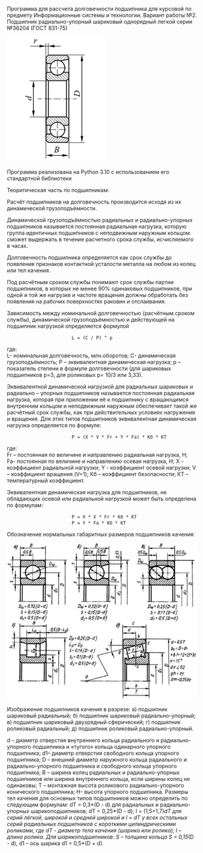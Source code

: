 Программа для рассчета долговечности подшипника для курсовой по предмету
                    Информационные системы и технологии.
                            Вариант работы №2. 
Подшипник радиально-упорный шариковый однорядный легкой серии №36204 (ГОСТ 831-75)

![img.png](images/img.png)

Программа реализована на Python 3.10 с использованием его стандартной библиотеки 

Теоритическая часть по подшипникам:

Расчёт подшипников на долговечность производится исходя из их динамической грузоподъёмности.

Динамической грузоподъёмностью радиальных и радиально-упорных подшипников называется постоянная радиальная нагрузка, 
которую группа идентичных  подшипников с неподвижным наружным кольцом сможет выдержать в течение расчетного срока 
службы, исчисляемого в часах.

Долговечность подшипника определяется как срок службы до появления признаков контактной усталости металла на любом 
из колец или тел качения.

Под расчётным сроком службы понимают срок службы партии подшипников, в которых не менее 90% одинаковых подшипников, 
при одной и той же нагрузке и частоте вращения должны обработать без появления  на рабочих поверхностях раковин и 
отслаивания.

Зависимость между номинальной долговечностью (расчётным сроком службы), динамической грузоподъёмностью и
действующей на подшипник нагрузкой определяется формулой

                            L = (C / P) ^ p

где:        
L- номинальная долговечность, млн.оборотов;
C- динамическая грузоподъёмность;
P – эквивалентная динамическая нагрузка;
p – показатель степени в формуле долговечности
                (для шариковых подшипников p=3, для роликовых p= 10/3 или 3,33).

Эквивалентной динамической нагрузкой для радиальных шариковых и радиально – упорных подшипников называется
постоянная радиальная нагрузка, которая при приложении её к подшипнику с вращающимся внутренним кольцом и
неподвижным наружным обеспечивает такой же расчётный срок службы, как при действительных условиях нагружения
и вращения. Для этих типов подшипников эквивалентная динамическая нагрузка определяется по формуле:

                            P = (X * V * Fr + Y * Fa) * Кб * КT

где:  
Fr – постоянная по величине и направлению радиальная нагрузка, Н;
Fa- постоянная по величине и направлению осевая нагрузка, Н;
X - коэффициент радиальной нагрузки;
Y - коэффициент осевой нагрузки;
V – коэффициент вращения (V=1);
Кб – коэффициент безопасности;
КT – температурный коэффициент.

Эквивалентная динамическая нагрузка для подшипников, не обладающих осевой или
радиальной нагрузкой может быть определена по формулам:

                            P = X * V * Fr * Кб * КT
                            P = Y * Fa * Кб * КT

Обозначение нормальных габаритных размеров подшипников качения:

![img_1.png](images/img_1.png)

Изображение подшипников качения в разрезе:
а) подшипник шариковый радиальный;
б) подшипник шариковый радиально-упорный;
в) подшипник шариковый двухрядный сферический;
г) подшипник роликовый радиальный;
д) подшипник роликовый радиально-упорный.

d – диаметр отверстия внутреннего кольца радиального и радиально-упорного подшипника и «тугого» кольца одинарного упорного подшипника;
d1– диаметр отверстия свободного кольца упорного подшипника;
D – внешний диаметр наружного кольца  радиального и радиально-упорного подшипника и свободного кольца упорного подшипника;
B – ширина колец  радиальных и радиально-упорных подшипников или ширина внутреннего кольца, если ширины колец не одинаковы;
T – монтажная высота роликового радиально-упорного конического подшипника;
H- высота упорного подшипника.
Размеры тел качения для основных типов подшипников можно определить по следующим формулам:
dТ = 0,3*(D - d) для радиальных и радиально-упорных шарикоподшипников;
dТ = 0,25*(D - d); 
l = (1,5+1,7)*dТ  для серий лёгкой, широкой и средней широкой и l = dТ у всех остальных серий радиальных подшипников с короткими цилиндрическими роликами,
где dТ  - диаметр тела качения (шарика или ролика);
      l – длина ролика.
Для шарикоподшипников:
S – толщина кольца S = 0,15*(D - d),
d1 – ось шарика d1 = 0,5*(D + d).